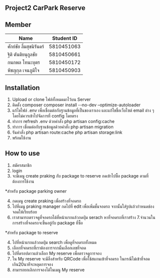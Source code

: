 ## Project2 CarPark Reserve
## Member
| Name | Student ID|
|--|--|
| ศักย์ชัย ลิ้มสุขนิรันดร์ | 5810451063 |
| ฐิติ ตันติยนุกูลชัย | 5810450661 |
| กนกพล โทนะบุตร| 5810450172 |
| พิชญกุล เจนภูมิใจ | 5810450903 |

## Installation
 1. Upload or clone ไฟล์ทั้งหมดมาไว้บน Server
 2. ติดตั้ง composer  composer install --no-dev –optimize-autoloader
 3. แก้ไขไฟล์ .env เพื่อเชื่อมต่อกับฐานข้อมูลที่เป็นของเราเอง และแก้ไขชื่อเว็บไซต์ email ต่าง ๆโดยไม่ควรเข้าไปจัดการที่ config โดยตรง
 4. ทำการ refresh .env ด้วยคำสั่ง php artisan config:cache
 5. ทำการ เชื่อมต่อกับฐานข้อมูลด้วยคำสั่ง php artisan migration
 6. รันคำสั่ง php artisan route:cache
           php artisan storage:link
 7. พร้อมใช้งาน

## How to use
 1. สมัครสมาชิก
 2. login
 3. จะมีเมนู create praking  กับ package to reserve กดเข้าไปซื้อ package ตามที่ต้องการใช้งาน
 
 *สำหรับ package parking owner
 
 4. กดเมนู create praking เพื่อสร้างที่จอดรถ
 5. ไปที่เมนู praking manager กดไปที่ edit เพื่อเพิ่มชั้นจอดรถ จากนั้นใส่รูปแล้วกำหนดช่องจอดให้เรียบร้อย
 6. เราสามารถตรวจดูที่จอดรถได้ที่หน้าแรกแล้วกดปุ่ม serach หาที่จอดรถที่เราสร้าง
 7.จำนวนในการสร้างที่จอดรถจะขึ้นอยู่กับ package ที่ซื้อ
    
 *สำหรับ package to reserve
 
 4. ไปที่หน้าแรกแล้วกดปุ่ม search เพื่อดูที่จอดรถทั้งหมด
 5. เลือกที่จอดรถที่เราต้องการจากนั้นเลือกเลขที่จอด
 6. ไปที่ดรอปดาวแล้วเลือก My reserve เพื่อตรวจดูการจอง
 7. ใน My reserve จะมีลิ้งสำหรับ QRCode เพื่อใช้สแกนเข้าที่จอดรถ ในกรณีไม่เข้าที่จอดเกิน20นาทีจะหลุดการจอง
 8. สามารถยกเลิกการจองได้ในเมนู My reserve
 
